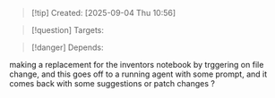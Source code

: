 
>[!tip] Created: [2025-09-04 Thu 10:56]

>[!question] Targets: 

>[!danger] Depends: 

making a replacement for the inventors notebook by trggering on file change, and this goes off to a running agent with some prompt, and it comes back with some suggestions or patch changes ?